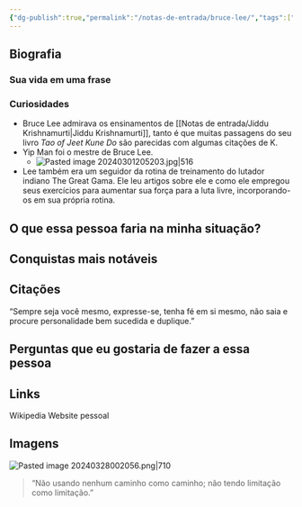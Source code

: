 ```yaml
---
{"dg-publish":true,"permalink":"/notas-de-entrada/bruce-lee/","tags":["pessoa👤"],"updated":"2024-05-11T16:18:47.454-03:00"}
---
```



## Biografia

### Sua vida em uma frase


### Curiosidades

- Bruce Lee admirava os ensinamentos de [[Notas de entrada/Jiddu Krishnamurti\|Jiddu Krishnamurti]], tanto é que muitas passagens do seu livro *Tao of Jeet Kune Do* são parecidas com algumas citações de K.
- Yip Man foi o mestre de Bruce Lee.
	- ![Pasted image 20240301205203.jpg|516](/img/user/Notas%20de%20entrada/Pasted%20image%2020240301205203.jpg)
- Lee também era um seguidor da rotina de treinamento do lutador indiano The Great Gama. Ele leu artigos sobre ele e como ele empregou seus exercícios para aumentar sua força para a luta livre, incorporando-os em sua própria rotina.
## O que essa pessoa faria na minha situação?


## Conquistas mais notáveis


## Citações

“Sempre seja você mesmo, expresse-se, tenha fé em si mesmo, não saia e procure personalidade bem sucedida e duplique.”

## Perguntas que eu gostaria de fazer a essa pessoa


## Links
Wikipedia
Website pessoal

## Imagens

![Pasted image 20240328002056.png|710](/img/user/Notas%20de%20entrada/Pasted%20image%2020240328002056.png)

> “Não usando nenhum caminho como caminho; não tendo limitação como limitação.”